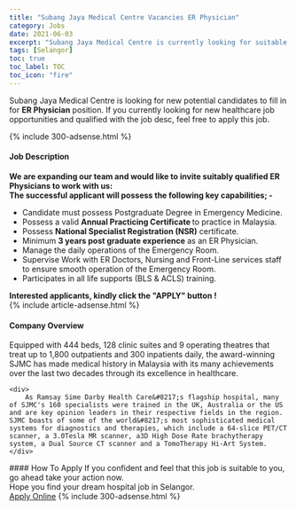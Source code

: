 ```yaml
---
title: "Subang Jaya Medical Centre Vacancies ER Physician" 
category: Jobs 
date: 2021-06-03 
excerpt: "Subang Jaya Medical Centre is currently looking for suitable person to fill in the ER Physician which positioned at Selangor" 
tags: [Selangor] 
toc: true 
toc_label: TOC 
toc_icon: "fire" 
--- 
```


<p>Subang Jaya Medical Centre is looking for new potential candidates to fill in for <b>ER Physician</b> position. If you currently looking for new healthcare job opportunities and qualified with the job desc, feel free to apply this job.
</p>{% include 300-adsense.html %} 
<div><div><h4>Job Description</h4></div><div><div><span><div><div><div><div><strong>We are expanding our team and would like to invite suitably qualified ER Physicians to work with us:</strong></div><div><strong>The successful applicant will possess the following key capabilities; -</strong></div></div><ul><li>Candidate must possess Postgraduate Degree in Emergency Medicine.</li><li>Possess a valid <strong>Annual Practicing Certificate </strong>to practice in Malaysia.</li><li>Possess <strong>National Specialist Registration (NSR)</strong> certificate.</li><li>Minimum <strong>3 years post graduate experience</strong> as an ER Physician.</li><li>Manage the daily operations of the Emergency Room.</li><li>Supervise Work with ER Doctors, Nursing and Front-Line services staff to ensure smooth operation of the Emergency Room.</li><li>Participates in all life supports (BLS &amp; ACLS) training.</li></ul><div><strong>Interested applicants, kindly click the "APPLY" button !</strong></div></div></div></span></div></div></div> 
{% include article-adsense.html %} 
<div><div><h4>Company Overview</h4></div><div><div><span><div><div>
	Equipped with 444 beds, 128 clinic suites and 9 operating theatres that treat up to 1,800 outpatients and 300 inpatients daily, the award-winning SJMC has made medical history in Malaysia with its many achievements over the last two decades through its excellence in healthcare.
	
	<div>
		As Ramsay Sime Darby Health Care&#8217;s flagship hospital, many of SJMC's 160 specialists were trained in the UK, Australia or the US and are key opinion leaders in their respective fields in the region. SJMC boasts of some of the world&#8217;s most sophisticated medical systems for diagnostics and therapies, which include a 64-slice PET/CT scanner, a 3.0Tesla MR scanner, a3D High Dose Rate brachytherapy system, a Dual Source CT scanner and a TomoTherapy Hi-Art System.</div>
</div></div></span></div></div></div> 
#### How To Apply 
If you confident and feel that this job is suitable to you, go ahead take your action now. <br/> 
Hope you find your dream hospital job in Selangor. <br/> 
<a href="https://www.jobstreet.com.my/en/job/er-physician-4558109?jobId=jobstreet-my-job-4558109" class="btn btn--warning" target="_blank" rel="nofollow noopenner">Apply Online</a> 
{% include 300-adsense.html %} 